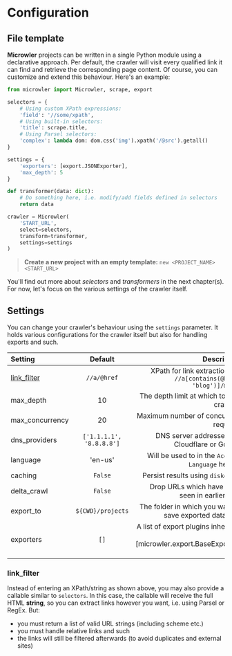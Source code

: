 # Configuration
## File template
**Microwler** projects can be written in a single Python module using a declarative approach. 
Per default, the crawler will visit every qualified link it can find and retrieve the corresponding page content.
Of course, you can customize and extend this behaviour. Here's an example:

````python
from microwler import Microwler, scrape, export

selectors = {
    # Using custom XPath expressions:
    'field': '//some/xpath',
    # Using built-in selectors:
    'title': scrape.title,
    # Using Parsel selectors:
    'complex': lambda dom: dom.css('img').xpath('/@src').getall()
}

settings = {
    'exporters': [export.JSONExporter],
    'max_depth': 5
}

def transformer(data: dict):
    # Do something here, i.e. modify/add fields defined in selectors
    return data

crawler = Microwler(
    'START_URL',
    select=selectors,
    transform=transformer,
    settings=settings
)
````

> **Create a new project with an empty template:** 
> `new <PROJECT_NAME> <START_URL>`

You'll find out more about *selectors* and *transformers* in the next chapter(s). For now, let's focus
on the various settings of the crawler itself.

## Settings
You can change your crawler's behaviour using the `settings` parameter. It holds various configurations
for the crawler itself but also for handling exports and such.

| Setting | Default | Description |
| :------------- | :-------------: | -----------: |
| [link_filter](#link_filter) | `//a/@href` | XPath for link extraction, i.e. <br> `//a[contains(@href, 'blog')]/@href`
| max_depth | 10 | The depth limit at which to stop crawling |
| max_concurrency | 20 | Maximum number of concurrent requests |
| dns_providers | `['1.1.1.1', '8.8.8.8']` | DNS server addresses, i.e. Cloudflare or Google |
| language | 'en-us' | Will be used to in the `Accept-Language` header |
| caching | `False` | Persist results using `diskcache` |
| delta_crawl | `False` | Drop URLs which have been seen in earlier runs |
| export_to | `${CWD}/projects` | The folder in which you want to save exported data files |
| exporters | `[]` | A list of export plugins inheriting from [microwler.export.BaseExporter][] |


### link_filter
Instead of entering an XPath/string as shown above, you may also provide a
callable similar to `selectors`. In this case, the callable will receive the
full HTML **string**, so you can extract links however you want, i.e. using Parsel
or RegEx. But:

- you must return a list of valid URL strings (including scheme etc.)
- you must handle relative links and such
- the links will still be filtered afterwards (to avoid duplicates and external sites)